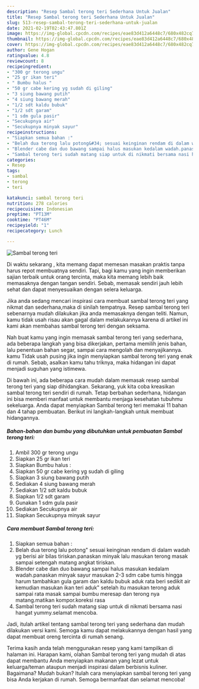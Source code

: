 ```yaml
---
description: "Resep Sambal terong teri Sederhana Untuk Jualan"
title: "Resep Sambal terong teri Sederhana Untuk Jualan"
slug: 513-resep-sambal-terong-teri-sederhana-untuk-jualan
date: 2021-02-19T02:43:47.801Z
image: https://img-global.cpcdn.com/recipes/eae83d412a6448c7/680x482cq70/sambal-terong-teri-foto-resep-utama.jpg
thumbnail: https://img-global.cpcdn.com/recipes/eae83d412a6448c7/680x482cq70/sambal-terong-teri-foto-resep-utama.jpg
cover: https://img-global.cpcdn.com/recipes/eae83d412a6448c7/680x482cq70/sambal-terong-teri-foto-resep-utama.jpg
author: Gene Hogan
ratingvalue: 4.8
reviewcount: 8
recipeingredient:
- "300 gr terong ungu"
- "25 gr ikan teri"
- " Bumbu halus "
- "50 gr cabe kering yg sudah di giling"
- "3 siung bawang putih"
- "4 siung bawang merah"
- "1/2 sdt kaldu bubuk"
- "1/2 sdt garam"
- "1 sdm gula pasir"
- "Secukupnya air"
- "Secukupnya minyak sayur"
recipeinstructions:
- "Siapkan semua bahan :"
- "Belah dua terong lalu potong&#34; sesuai keinginan rendam di dalam wadah yg berisi air bilas tiriskan.panaskan minyak lalu masukan terong masak sampai setengah matang angkat tiriskan."
- "Blender cabe dan duo bawang sampai halus masukan kedalam wadah.panaskan minyak sayur masukan 2-3 sdm cabe tumis hingga harum tambahkan gula garam dan kaldu bubuk aduk rata beri sedikit air kemudian masukan ikan teri aduk&#34; setelah itu masukan terong aduk sampai rata masak sampai bumbu meresap dan terong nya matang.matikan kompor.koreksi rasa"
- "Sambal terong teri sudah matang siap untuk di nikmati bersama nasi hangat yummy.selamat mencoba."
categories:
- Resep
tags:
- sambal
- terong
- teri

katakunci: sambal terong teri 
nutrition: 278 calories
recipecuisine: Indonesian
preptime: "PT13M"
cooktime: "PT46M"
recipeyield: "1"
recipecategory: Lunch

---
```



![Sambal terong teri](https://img-global.cpcdn.com/recipes/eae83d412a6448c7/680x482cq70/sambal-terong-teri-foto-resep-utama.jpg)

Di waktu  sekarang , kita memang dapat memesan masakan praktis tanpa harus repot membuatnya sendiri. Tapi, bagi kamu yang ingin memberikan sajian terbaik untuk orang tercinta, maka kita memang lebih baik memasaknya dengan tangan sendiri. Sebab, memasak sendiri jauh lebih sehat dan dapat menyesuaikan dengan selera keluarga.

Jika anda sedang mencari inspirasi cara membuat sambal terong teri yang nikmat dan sederhana,maka di sinilah tempatnya. Resep sambal terong teri  sebenarnya mudah dilakukan jika anda memasaknya dengan teliti. Namun, kamu tidak usah risau akan gagal dalam melakukannya 
karena di artikel ini kami akan membahas sambal terong teri dengan seksama.  



Nah buat kamu yang ingin memasak sambal terong teri yang sederhana, ada beberapa langkah yang bisa dikerjakan, pertama memilih jenis bahan, lalu penentuan bahan segar, sampai cara mengolah dan menyajikannya. kamu Tidak usah pusing jika ingin menyiapkan sambal terong teri yang enak di rumah. Sebab, asalkan kamu  tahu triknya, maka hidangan ini dapat menjadi suguhan yang istimewa.

Di bawah ini, ada beberapa cara mudah dalam memasak resep sambal terong teri yang siap dihidangkan. Sekarang, yuk kita coba kreasikan sambal terong teri sendiri di rumah. Tetap berbahan sederhana, hidangan ini bisa memberi manfaat untuk membantu menjaga kesehatan tubuhmu sekeluarga. Anda dapat menyiapkan Sambal terong teri memakai 11 bahan dan 4 tahap pembuatan. Berikut ini langkah-langkah untuk membuat hidangannya.

<!--inarticleads1-->

##### Bahan-bahan dan bumbu yang dibutuhkan untuk pembuatan Sambal terong teri:

1. Ambil 300 gr terong ungu
1. Siapkan 25 gr ikan teri
1. Siapkan  Bumbu halus :
1. Siapkan 50 gr cabe kering yg sudah di giling
1. Siapkan 3 siung bawang putih
1. Sediakan 4 siung bawang merah
1. Sediakan 1/2 sdt kaldu bubuk
1. Siapkan 1/2 sdt garam
1. Gunakan 1 sdm gula pasir
1. Sediakan Secukupnya air
1. Siapkan Secukupnya minyak sayur




<!--inarticleads2-->

##### Cara membuat Sambal terong teri:

1. Siapkan semua bahan :
1. Belah dua terong lalu potong&#34; sesuai keinginan rendam di dalam wadah yg berisi air bilas tiriskan.panaskan minyak lalu masukan terong masak sampai setengah matang angkat tiriskan.
1. Blender cabe dan duo bawang sampai halus masukan kedalam wadah.panaskan minyak sayur masukan 2-3 sdm cabe tumis hingga harum tambahkan gula garam dan kaldu bubuk aduk rata beri sedikit air kemudian masukan ikan teri aduk&#34; setelah itu masukan terong aduk sampai rata masak sampai bumbu meresap dan terong nya matang.matikan kompor.koreksi rasa
1. Sambal terong teri sudah matang siap untuk di nikmati bersama nasi hangat yummy.selamat mencoba.




Jadi, itulah artikel tentang  sambal terong teri  yang sederhana dan mudah dilakukan versi kami. Semoga kamu dapat melakukannya dengan hasil yang dapat membuat oreng tercinta di rumah senang. 

Terima kasih anda telah menggunakan resep yang kami tampilkan di halaman ini. Harapan kami, olahan  Sambal terong teri yang mudah di atas dapat membantu Anda menyiapkan makanan yang lezat untuk keluarga/teman ataupun menjadi inspirasi dalam berbisnis kuliner. Bagaimana? Mudah bukan? Itulah cara menyiapkan sambal terong teri yang bisa Anda kerjakan di rumah. Semoga bermanfaat dan selamat mencoba!

